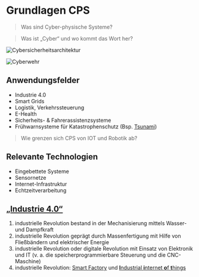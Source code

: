 # Grundlagen CPS

> Was sind Cyber-physische Systeme?

> Was ist „Cyber“ und wo kommt das Wort her?

![Cybersicherheitsarchitektur](https://cdn.netzpolitik.org/wp-upload/2020/06/SNV-Cybersicherheitsarchitektur-1536x864.jpg)

![Cyberwehr](https://www.korrupt.biz/wp-content/uploads/camp19-cyberwehr.jpg)

## Anwendungsfelder

* Industrie 4.0
* Smart Grids
* Logistik, Verkehrssteuerung
* E-Health
* Sicherheits- & Fahrerassistenzsysteme
* Frühwarnsysteme für Katastrophenschutz (Bsp. [Tsunami](https://de.wikipedia.org/wiki/German_Indonesian_Tsunami_Early_Warning_System))
> Wie grenzen sich CPS von IOT und Robotik ab?

## Relevante Technologien

* Eingebettete Systeme
* Sensornetze
* Internet-Infrastruktur
* Echtzeitverarbeitung

## [„Industrie 4.0“](https://de.wikipedia.org/wiki/Industrie_4.0)
1. industrielle Revolution bestand in der Mechanisierung mittels Wasser- und Dampfkraft
2. industrielle Revolution geprägt durch Massenfertigung mit Hilfe von Fließbändern und elektrischer Energie
3. industrielle Revolution oder digitale Revolution mit Einsatz von Elektronik und IT (v. a. die speicherprogrammierbare Steuerung und die CNC-Maschine)
4. industrielle Revolution: [Smart Factory](https://de.wikipedia.org/wiki/Smart_Factory) und [**I**ndustrial **i**nternet **o**f **t**hings](https://en.wikipedia.org/wiki/Industrial_internet_of_things)


